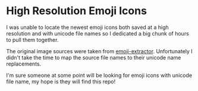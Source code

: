 # High Resolution Emoji Icons
I was unable to locate the newest emoji icons both saved at a high resolution and with unicode file names so I dedicated a big chunk of hours to pull them together.

The original image sources were taken from [emoji-extractor](https://github.com/tmm1/emoji-extractor). Unfortunately I didn't take the time to map the source file names to their unicode name replacements.

I'm sure someone at some point will be looking for emoji icons with unicode file name, my hope is they will find this repo!